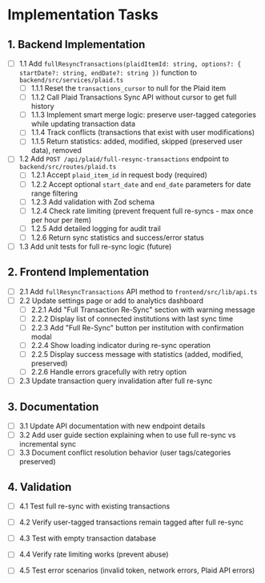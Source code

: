 # Implementation Tasks

## 1. Backend Implementation
- [ ] 1.1 Add `fullResyncTransactions(plaidItemId: string, options?: { startDate?: string, endDate?: string })` function to `backend/src/services/plaid.ts`
  - [ ] 1.1.1 Reset the `transactions_cursor` to null for the Plaid item
  - [ ] 1.1.2 Call Plaid Transactions Sync API without cursor to get full history
  - [ ] 1.1.3 Implement smart merge logic: preserve user-tagged categories while updating transaction data
  - [ ] 1.1.4 Track conflicts (transactions that exist with user modifications)
  - [ ] 1.1.5 Return statistics: added, modified, skipped (preserved user data), removed
- [ ] 1.2 Add `POST /api/plaid/full-resync-transactions` endpoint to `backend/src/routes/plaid.ts`
  - [ ] 1.2.1 Accept `plaid_item_id` in request body (required)
  - [ ] 1.2.2 Accept optional `start_date` and `end_date` parameters for date range filtering
  - [ ] 1.2.3 Add validation with Zod schema
  - [ ] 1.2.4 Check rate limiting (prevent frequent full re-syncs - max once per hour per item)
  - [ ] 1.2.5 Add detailed logging for audit trail
  - [ ] 1.2.6 Return sync statistics and success/error status
- [ ] 1.3 Add unit tests for full re-sync logic (future)

## 2. Frontend Implementation
- [ ] 2.1 Add `fullResyncTransactions` API method to `frontend/src/lib/api.ts`
- [ ] 2.2 Update settings page or add to analytics dashboard
  - [ ] 2.2.1 Add "Full Transaction Re-Sync" section with warning message
  - [ ] 2.2.2 Display list of connected institutions with last sync time
  - [ ] 2.2.3 Add "Full Re-Sync" button per institution with confirmation modal
  - [ ] 2.2.4 Show loading indicator during re-sync operation
  - [ ] 2.2.5 Display success message with statistics (added, modified, preserved)
  - [ ] 2.2.6 Handle errors gracefully with retry option
- [ ] 2.3 Update transaction query invalidation after full re-sync

## 3. Documentation
- [ ] 3.1 Update API documentation with new endpoint details
- [ ] 3.2 Add user guide section explaining when to use full re-sync vs incremental sync
- [ ] 3.3 Document conflict resolution behavior (user tags/categories preserved)

## 4. Validation
- [ ] 4.1 Test full re-sync with existing transactions
- [ ] 4.2 Verify user-tagged transactions remain tagged after full re-sync
- [ ] 4.3 Test with empty transaction database
- [ ] 4.4 Verify rate limiting works (prevent abuse)
- [ ] 4.5 Test error scenarios (invalid token, network errors, Plaid API errors)

